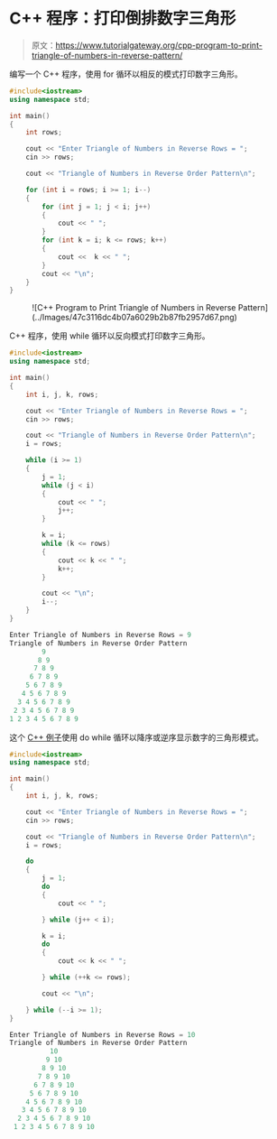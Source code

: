 # C++ 程序：打印倒排数字三角形

> 原文：<https://www.tutorialgateway.org/cpp-program-to-print-triangle-of-numbers-in-reverse-pattern/>

编写一个 C++ 程序，使用 for 循环以相反的模式打印数字三角形。

```cpp
#include<iostream>
using namespace std;

int main()
{
	int rows;

	cout << "Enter Triangle of Numbers in Reverse Rows = ";
	cin >> rows;

	cout << "Triangle of Numbers in Reverse Order Pattern\n";

	for (int i = rows; i >= 1; i--)
	{
		for (int j = 1; j < i; j++)
		{
			cout << " ";
		}
		for (int k = i; k <= rows; k++)
		{
			cout <<  k << " ";
		}
		cout << "\n";
	}
}
```

<figure class="wp-block-image size-large">![C++ Program to Print Triangle of Numbers in Reverse Pattern](../Images/47c3116dc4b07a6029b2b87fb2957d67.png)</figure>

C++ 程序，使用 while 循环以反向模式打印数字三角形。

```cpp
#include<iostream>
using namespace std;

int main()
{
	int i, j, k, rows;

	cout << "Enter Triangle of Numbers in Reverse Rows = ";
	cin >> rows;

	cout << "Triangle of Numbers in Reverse Order Pattern\n";
	i = rows;

	while (i >= 1)
	{
		j = 1;
		while (j < i)
		{
			cout << " ";
			j++;
		}

		k = i;
		while (k <= rows)
		{
			cout << k << " ";
			k++;
		}

		cout << "\n";
		i--;
	}
}
```

```cpp
Enter Triangle of Numbers in Reverse Rows = 9
Triangle of Numbers in Reverse Order Pattern
        9 
       8 9 
      7 8 9 
     6 7 8 9 
    5 6 7 8 9 
   4 5 6 7 8 9 
  3 4 5 6 7 8 9 
 2 3 4 5 6 7 8 9 
1 2 3 4 5 6 7 8 9 
```

这个 [C++ 例子](https://www.tutorialgateway.org/cpp-programs/)使用 do while 循环以降序或逆序显示数字的三角形模式。

```cpp
#include<iostream>
using namespace std;

int main()
{
	int i, j, k, rows;

	cout << "Enter Triangle of Numbers in Reverse Rows = ";
	cin >> rows;

	cout << "Triangle of Numbers in Reverse Order Pattern\n";
	i = rows;

	do
	{
		j = 1;
		do
		{
			cout << " ";

		} while (j++ < i);

		k = i;
		do
		{
			cout << k << " ";

		} while (++k <= rows);

		cout << "\n";

	} while (--i >= 1);
}
```

```cpp
Enter Triangle of Numbers in Reverse Rows = 10
Triangle of Numbers in Reverse Order Pattern
          10 
         9 10 
        8 9 10 
       7 8 9 10 
      6 7 8 9 10 
     5 6 7 8 9 10 
    4 5 6 7 8 9 10 
   3 4 5 6 7 8 9 10 
  2 3 4 5 6 7 8 9 10 
 1 2 3 4 5 6 7 8 9 10 
```